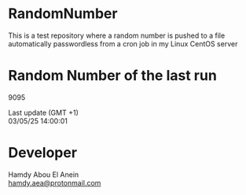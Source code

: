 # RandomNumber    
This is a test repository where a random number is pushed to a file automatically passwordless from a cron job in my Linux CentOS server    
# Random Number of the last run   
9095
      
Last update (GMT +1)    
03/05/25 14:00:01
# Developer    
Hamdy Abou El Anein   
hamdy.aea@protonmail.com
